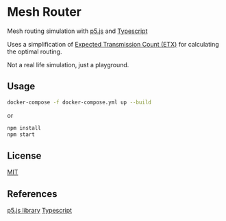 
# Mesh Router

Mesh routing simulation with [p5.js](https://p5js.org/) and [Typescript](https://www.typescriptlang.org/)

Uses a simplification of [Expected Transmission Count (ETX)](https://en.wikipedia.org/wiki/Expected_transmission_count) for calculating the optimal routing.

Not a real life simulation, just a playground.


## Usage

```bash
docker-compose -f docker-compose.yml up --build
```

or
```bash
npm install
npm start
```

## License
[MIT](https://choosealicense.com/licenses/mit/)

## References

[p5.js library](https://p5js.org/)
[Typescript](https://www.typescriptlang.org/)
